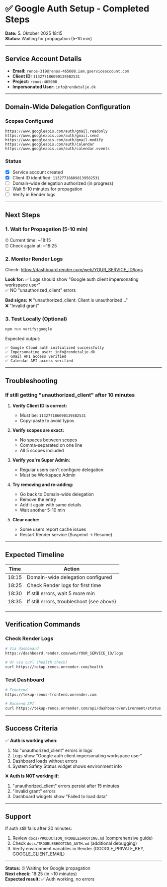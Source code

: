 # ✅ Google Auth Setup - Completed Steps

**Date:** 5. Oktober 2025 18:15  
**Status:** Waiting for propagation (5-10 min)

---

## Service Account Details

- **Email:** `renos-319@renos-465008.iam.gserviceaccount.com`
- **Client ID:** `113277186090139582531`
- **Project:** `renos-465008`
- **Impersonated User:** `info@rendetalje.dk`

---

## Domain-Wide Delegation Configuration

### Scopes Configured
```
https://www.googleapis.com/auth/gmail.readonly
https://www.googleapis.com/auth/gmail.send
https://www.googleapis.com/auth/gmail.modify
https://www.googleapis.com/auth/calendar
https://www.googleapis.com/auth/calendar.events
```

### Status
- [x] Service account created
- [x] Client ID identified: `113277186090139582531`
- [ ] Domain-wide delegation authorized (in progress)
- [ ] Wait 5-10 minutes for propagation
- [ ] Verify in Render logs

---

## Next Steps

### 1. Wait for Propagation (5-10 min)
⏰ Current time: ~18:15  
⏰ Check again at: ~18:25

### 2. Monitor Render Logs

Check: <https://dashboard.render.com/web/YOUR_SERVICE_ID/logs>

**Look for:**
✅ Logs should show "Google auth client impersonating workspace user"  
✅ NO "unauthorized_client" errors

**Bad signs:**
❌ "unauthorized_client: Client is unauthorized..."  
❌ "Invalid grant"

### 3. Test Locally (Optional)

```bash
npm run verify:google
```

Expected output:
```
✅ Google Cloud auth initialized successfully
✅ Impersonating user: info@rendetalje.dk
✅ Gmail API access verified
✅ Calendar API access verified
```

---

## Troubleshooting

### If still getting "unauthorized_client" after 10 minutes

1. **Verify Client ID is correct:**
   - Must be: `113277186090139582531`
   - Copy-paste to avoid typos

2. **Verify scopes are exact:**
   - No spaces between scopes
   - Comma-separated on one line
   - All 5 scopes included

3. **Verify you're Super Admin:**
   - Regular users can't configure delegation
   - Must be Workspace Admin

4. **Try removing and re-adding:**
   - Go back to Domain-wide delegation
   - Remove the entry
   - Add it again with same details
   - Wait another 5-10 min

5. **Clear cache:**
   - Some users report cache issues
   - Restart Render service (Suspend → Resume)

---

## Expected Timeline

| Time | Action |
|------|--------|
| 18:15 | Domain-wide delegation configured |
| 18:25 | Check Render logs for first time |
| 18:30 | If still errors, wait 5 more min |
| 18:35 | If still errors, troubleshoot (see above) |

---

## Verification Commands

### Check Render Logs
```bash
# Via dashboard
https://dashboard.render.com/web/YOUR_SERVICE_ID/logs

# Or via curl (health check)
curl https://tekup-renos.onrender.com/health
```

### Test Dashboard
```bash
# Frontend
https://tekup-renos-frontend.onrender.com

# Backend API
curl https://tekup-renos.onrender.com/api/dashboard/environment/status
```

---

## Success Criteria

✅ **Auth is working when:**
1. No "unauthorized_client" errors in logs
2. Logs show "Google auth client impersonating workspace user"
3. Dashboard loads without errors
4. System Safety Status widget shows environment info

❌ **Auth is NOT working if:**
1. "unauthorized_client" errors persist after 15 minutes
2. "Invalid grant" errors
3. Dashboard widgets show "Failed to load data"

---

## Support

If auth still fails after 20 minutes:
1. Review `docs/PRODUCTION_TROUBLESHOOTING.md` (comprehensive guide)
2. Check `docs/TROUBLESHOOTING_AUTH.md` (additional debugging)
3. Verify environment variables in Render (GOOGLE_PRIVATE_KEY, GOOGLE_CLIENT_EMAIL)

---

**Status:** ⏰ Waiting for Google propagation  
**Next check:** 18:25 (in ~10 minutes)  
**Expected result:** ✅ Auth working, no errors
